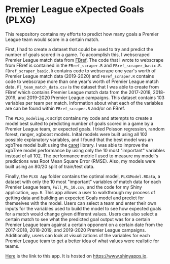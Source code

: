 # Premier League eXpected Goals (PLXG)

This respository contains my efforts to predict how many goals a Premier League team would score in a certain match.

First, I had to create a dataset that could be used to try and predict the number of goals scored in a game. To accomplish this, I webscraped Premier League match data from [FBref](https://fbref.com/en/). The code that I wrote to webscrape from FBref is contained in the `FBref_scraper.R` and `FBref_scraper_basic.R`. `FBref_scraper_basic.R` contains code to webscrape one year's worth of Premier League match data (2019-2020) and `FBref_scraper.R` contains code to webscrape more than one year's worth of Premier League match data. `Pl_team_match_data.csv` is the dataset that I was able to create from FBref which contains Premier League match data from the 2017-2018, 2018-2019, and 2019-2020 Premier League campaigns. This dataset contains 103 variables per team per match. Information about what each of the variables are can be found within `FBref_scraper.R` and/or on FBref.

The `PLXG_modeling.R` script contains my code and attempts to create a model best suited to predicting number of goals scored in a game by a Premier League team, or expected goals. I tried Poisson regression, random forest, ranger, xgboost models. Inital models were built using all 102 possible explanatory variables, and I found that the best model was an xgbTree model built using the [caret](https://topepo.github.io/caret/) library. I was able to improve the xgbTree model performance by using only the 10 most "important" variables instead of all 102. The performance metric I used to measure my model's predictions was Root Mean Square Error (RMSE). Also, my models were built using an 80/20 split of train/test data.

Finally, the `PLXG App` folder contains the optimal model, `PLXGModel.RData`, a dataset with only the 10 most "important" variables of match data for each Premier League team, `Full_PL_10.csv`, and the code for my Shiny application, `app.R`. This app allows a user to walkthrough my process of getting data and building an expected Goals model and predict for themselves with the model. Users can select a team and enter their own inputs for the variables used to build the model to see how expected goals for a match would change given different values. Users can also select a certain match to see what the predicted goal output was for a certain Premier League team against a certain opponent on a certain date from the 2017-2018, 2018-2019, and 2019-2020 Premier League campaigns. Additionally, users can look at visualizations of the variables for each Premier League team to get a better idea of what values were realistic for teams.

[Here](https://mrmorgan17.shinyapps.io/PLXG/) is the link to this app. It is hosted on https://www.shinyapps.io.
